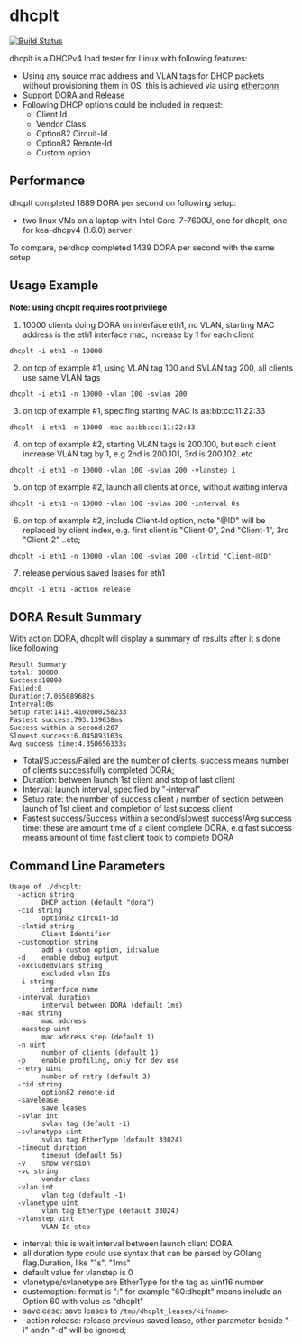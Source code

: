 # dhcplt
[![Build Status](https://travis-ci.org/hujun-open/dhcplt.svg?branch=master)](https://travis-ci.org/hujun-open/dhcplt)

dhcplt is a DHCPv4 load tester for Linux with following features:

- Using any source mac address and VLAN tags for DHCP packets without provisioning them in OS, this is achieved via using [etherconn](https://github.com/hujun-open/etherconn)
- Support DORA and Release
- Following DHCP options could be included in request:
    - Client Id
    - Vendor Class
    - Option82 Circuit-Id
    - Option82 Remote-Id
    - Custom option

## Performance
dhcplt completed 1889 DORA per second on following setup:
 - two linux VMs on a laptop with Intel Core i7-7600U, one for dhcplt, one for kea-dhcpv4 (1.6.0) server 

To compare, perdhcp completed 1439 DORA per second with the same setup

## Usage Example
**Note: using dhcplt requires root privilege**

1. 10000 clients doing DORA on interface eth1, no VLAN, starting MAC address is the eth1 interface mac, increase by 1 for each client
```
dhcplt -i eth1 -n 10000
```
2. on top of example #1, using VLAN tag 100 and SVLAN tag 200, all clients use same VLAN tags
```
dhcplt -i eth1 -n 10000 -vlan 100 -svlan 200
```
3. on top of example #1, specifing starting MAC is aa:bb:cc:11:22:33
```
dhcplt -i eth1 -n 10000 -mac aa:bb:cc:11:22:33
```
4. on top of example #2, starting VLAN tags is 200.100, but each client increase VLAN tag by 1, e.g 2nd is 200.101, 3rd is 200.102..etc
```
dhcplt -i eth1 -n 10000 -vlan 100 -svlan 200 -vlanstep 1
```
5. on top of example #2, launch all clients at once, without waiting interval
```
dhcplt -i eth1 -n 10000 -vlan 100 -svlan 200 -interval 0s
```
6. on top of example #2, include Client-Id option, note "@ID" will be replaced by client index, e.g. first client is "Client-0", 2nd "Client-1", 3rd "Client-2" ..etc;
```
dhcplt -i eth1 -n 10000 -vlan 100 -svlan 200 -clntid "Client-@ID"
```

7. release pervious saved leases for eth1
```
dhcplt -i eth1 -action release
```

## DORA Result Summary
With action DORA, dhcplt will display a summary of results after it s done like following:
```
Result Summary
total: 10000
Success:10000
Failed:0
Duration:7.065089682s
Interval:0s
Setup rate:1415.4102000258233
Fastest success:793.139638ms
Success within a second:207
Slowest success:6.045893163s
Avg success time:4.350656333s
```
- Total/Success/Failed are the number of clients, success means number of clients successfully completed DORA;
- Duration: between launch 1st client and stop of last client
- Interval: launch interval, specified by "-interval"
- Setup rate: the number of success client / number of section between launch of 1st client and completion of last success client
- Fastest success/Success within a second/slowest success/Avg success time: these are amount time of a client complete DORA, e.g fast success means amount of time fast client took to complete DORA

## Command Line Parameters

```
Usage of ./dhcplt:
  -action string
        DHCP action (default "dora")
  -cid string
        option82 circuit-id
  -clntid string
        Client Identifier
  -customoption string
        add a custom option, id:value
  -d    enable debug output
  -excludedvlans string
        excluded vlan IDs
  -i string
        interface name
  -interval duration
        interval between DORA (default 1ms)
  -mac string
        mac address
  -macstep uint
        mac address step (default 1)
  -n uint
        number of clients (default 1)
  -p    enable profiling, only for dev use
  -retry uint
        number of retry (default 3)
  -rid string
        option82 remote-id
  -savelease
        save leases
  -svlan int
        svlan tag (default -1)
  -svlanetype uint
        svlan tag EtherType (default 33024)
  -timeout duration
        timeout (default 5s)
  -v    show version
  -vc string
        vendor class
  -vlan int
        vlan tag (default -1)
  -vlanetype uint
        vlan tag EtherType (default 33024)
  -vlanstep uint
        VLAN Id step
```
- interval: this is wait interval between launch client DORA
- all duration type could use syntax that can be parsed by GOlang flag.Duration, like "1s", "1ms"
- default value for vlanstep is 0
- vlanetype/svlanetype are EtherType for the tag as uint16 number
- customoption: format is "<option-id>:<value>" for example "60:dhcplt" means include an Option 60 with value as "dhcplt"
- savelease: save leases to `/tmp/dhcplt_leases/<ifname>`
- -action release: release previous saved lease, other parameter beside "-i" andn "-d" will be ignored;